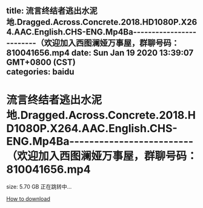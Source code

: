 
title: 流言终结者逃出水泥地.Dragged.Across.Concrete.2018.HD1080P.X264.AAC.English.CHS-ENG.Mp4Ba-------------------------（欢迎加入西图澜娅万事屋，群聊号码：810041656.mp4
date: Sun Jan 19 2020 13:39:07 GMT+0800 (CST)    
categories: baidu
---

# 流言终结者逃出水泥地.Dragged.Across.Concrete.2018.HD1080P.X264.AAC.English.CHS-ENG.Mp4Ba-------------------------（欢迎加入西图澜娅万事屋，群聊号码：810041656.mp4
size: 5.70 GB
 正在跳转中...
 

[How to download](https://bpcam.bemobtrk.com/go/2ceec3aa-1ca2-46d6-b9ff-aaa5c184517c?jno=2529)